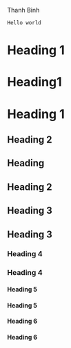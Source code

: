 Thanh Binh
```
Hello world
```
# Heading 1
# Heading1 #
Heading 1
======
## Heading 2
## Heading ##
Heading 2
------
## Heading 3
## Heading 3 ##
### Heading 4
### Heading 4 ###
#### Heading 5
#### Heading 5 ####
#### Heading 6
#### Heading 6 ####
